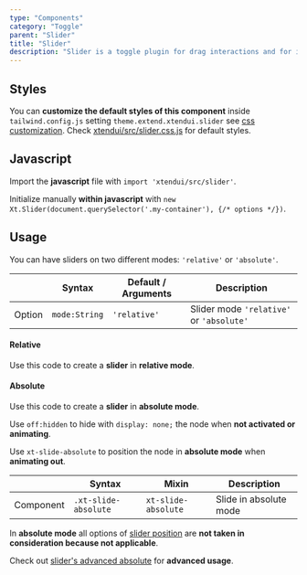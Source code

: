 ```yaml
---
type: "Components"
category: "Toggle"
parent: "Slider"
title: "Slider"
description: "Slider is a toggle plugin for drag interactions and for interfaces that slide on one axis."
---
```


## Styles

You can **customize the default styles of this component** inside `tailwind.config.js` setting `theme.extend.xtendui.slider` see [css customization](/components/global/preset#customization). Check [xtendui/src/slider.css.js](https://github.com/xtendui/xtendui/blob/master/src/slider.css.js) for default styles.

## Javascript

Import the **javascript** file with `import 'xtendui/src/slider'`.

Initialize manually **within javascript** with `new Xt.Slider(document.querySelector('.my-container'), {/* options */})`.

## Usage

You can have sliders on two different modes: `'relative'` or `'absolute'`.

<div class="xt-overflow-sub overflow-y-hidden overflow-x-scroll my-5 xt-my-auto w-full">

|                         | Syntax                                    | Default / Arguments                       | Description                   |
| ----------------------- | ----------------------------------------- | ----------------------------- | ----------------------------- |
| Option                    | `mode:String`                          | `'relative'`        | Slider mode `'relative'` or `'absolute'`           |

</div>

#### Relative

Use this code to create a **slider** in **relative mode**.

<demo>
  <demoinline src="demos/components/slider/usage-relative">
  </demoinline>
</demo>

#### Absolute

Use this code to create a **slider** in **absolute mode**.

Use `off:hidden` to hide with `display: none;` the node when **not activated or animating**.

Use `xt-slide-absolute` to position the node in **absolute mode** when **animating out**.

<div class="xt-overflow-sub overflow-y-hidden overflow-x-scroll my-5 xt-my-auto w-full">

|                      | Syntax                          | Mixin            | Description                   |
| ----------------------- | ----------------------------------------- | -----------------------------| ----------------------------- |
| Component                  | `.xt-slide-absolute`                     | `xt-slide-absolute`                | Slide in absolute mode            |

</div>

In **absolute mode** all options of [slider position](/components/slider/position) are **not taken in consideration because not applicable**.

Check out [slider's advanced absolute](/components/slider/animation-advanced#absolute) for **advanced usage**.

<demo>
  <demoinline src="demos/components/slider/usage-absolute">
  </demoinline>
</demo>
